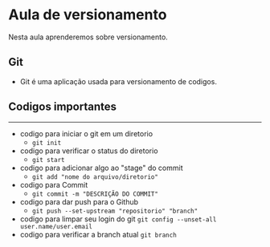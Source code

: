 # Aula de versionamento

Nesta aula aprenderemos sobre versionamento.

## Git 
* Git é uma aplicação usada para versionamento de codigos.
## Codigos importantes
---
* codigo para iniciar o git em um diretorio 
    * `git init`
* codigo para verificar o status do diretorio
    * `git start`
* codigo para adicionar algo ao "stage" do commit
    * `git add "nome do arquivo/diretorio"`
* codigo para Commit
    * `git commit -m "DESCRIÇÃO DO COMMIT"`     
* codigo para dar push para o Github
    * `git push --set-upstream "repositorio" "branch"`
* codigo para limpar seu login do git
    `git config --unset-all user.name/user.email`
* codigo para verificar a branch atual
    `git branch`
